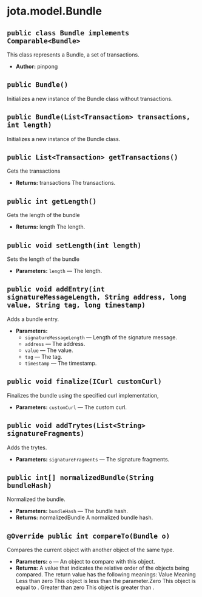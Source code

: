 # jota.model.Bundle

## `public class Bundle implements Comparable<Bundle>`

This class represents a Bundle, a set of transactions.

 * **Author:** pinpong

     <p>

## `public Bundle()`

Initializes a new instance of the Bundle class without transactions.

## `public Bundle(List<Transaction> transactions, int length)`

Initializes a new instance of the Bundle class.

## `public List<Transaction> getTransactions()`

Gets the transactions

 * **Returns:** transactions The transactions.

## `public int getLength()`

Gets the length of the bundle

 * **Returns:** length The length.

## `public void setLength(int length)`

Sets the length of the bundle

 * **Parameters:** `length` — The length.

## `public void addEntry(int signatureMessageLength, String address, long value, String tag, long timestamp)`

Adds a bundle entry.

 * **Parameters:**
   * `signatureMessageLength` — Length of the signature message.
   * `address` — The address.
   * `value` — The value.
   * `tag` — The tag.
   * `timestamp` — The timestamp.

## `public void finalize(ICurl customCurl)`

Finalizes the bundle using the specified curl implementation,

 * **Parameters:** `customCurl` — The custom curl.

## `public void addTrytes(List<String> signatureFragments)`

Adds the trytes.

 * **Parameters:** `signatureFragments` — The signature fragments.

## `public int[] normalizedBundle(String bundleHash)`

Normalized the bundle.

 * **Parameters:** `bundleHash` — The bundle hash.
 * **Returns:** normalizedBundle A normalized bundle hash.

## `@Override public int compareTo(Bundle o)`

Compares the current object with another object of the same type.

 * **Parameters:** `o` — An object to compare with this object.
 * **Returns:** A value that indicates the relative order of the objects being compared. The return value has the following meanings: Value Meaning Less than zero This object is less than the <paramref name="other" /> parameter.Zero This object is equal to <paramref name="other" />. Greater than zero This object is greater than <paramref name="other" />.
